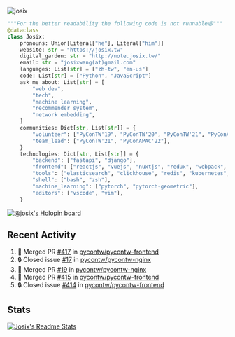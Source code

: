 ![josix](https://komarev.com/ghpvc/?username=josix)
```python
"""For the better readability the following code is not runnable😆"""
@dataclass
class Josix:
    pronouns: Union[Literal["he"], Literal["him"]]
    website: str = "https://josix.tw"
    digital_garden: str = "http://note.josix.tw/"
    email: str = "josixwang(at)gmail.com"
    languages: List[str] = ["zh-tw", "en-us"]
    code: List[str] = ["Python", "JavaScript"]
    ask_me_about: List[str] = [
        "web dev",
        "tech",
        "machine learning",
        "recommender system",
        "network embedding",
    ]
    communities: Dict[str, List[str]] = {
        "volunteer": ["PyConTW'19", "PyConTW'20", "PyConTW'21", "PyConAPAC'22"],
        "team_lead": ["PyConTW'21", "PyConAPAC'22"],
    }
    technologies: Dict[str, List[str]] = {
        "backend": ["fastapi", "django"],
        "frontend": ["reactjs", "vuejs", "nuxtjs", "redux", "webpack", "tailwindcss"],
        "tools": ["elasticsearch", "clickhouse", "redis", "kubernetes", "docker"],
        "shell": ["bash", "zsh"],
        "machine_learning": ["pytorch", "pytorch-geometric"],
        "editors": ["vscode", "vim"],
    }
```
[![@josix's Holopin board](https://holopin.io/api/user/board?user=josix)](https://holopin.io/@josix)

## Recent Activity
<!--START_SECTION:activity-->
1. 🎉 Merged PR [#417](https://github.com/pycontw/pycontw-frontend/pull/417) in [pycontw/pycontw-frontend](https://github.com/pycontw/pycontw-frontend)
2. 🔒 Closed issue [#17](https://github.com/pycontw/pycontw-nginx/issues/17) in [pycontw/pycontw-nginx](https://github.com/pycontw/pycontw-nginx)
3. 🎉 Merged PR [#19](https://github.com/pycontw/pycontw-nginx/pull/19) in [pycontw/pycontw-nginx](https://github.com/pycontw/pycontw-nginx)
4. 🎉 Merged PR [#415](https://github.com/pycontw/pycontw-frontend/pull/415) in [pycontw/pycontw-frontend](https://github.com/pycontw/pycontw-frontend)
5. 🔒 Closed issue [#414](https://github.com/pycontw/pycontw-frontend/issues/414) in [pycontw/pycontw-frontend](https://github.com/pycontw/pycontw-frontend)
<!--END_SECTION:activity-->



## Stats
[![Josix's Readme Stats](https://github-readme-stats.vercel.app/api?username=josix&show_icons=true&theme=default&count_private=true&card_width=400)](https://github.com/anuraghazra/github-readme-stats)
